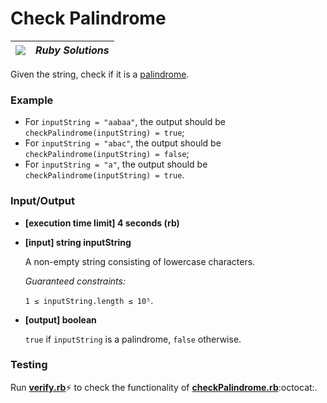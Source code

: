 # Check Palindrome

| ![](https://app.codesignal.com/user-icons/languages/rb.svg) | ***Ruby Solutions*** |
|---|---|

Given the string, check if it is a [palindrome](../../glossary/palindrome.md).

### Example

- For `inputString = "aabaa"`, the output should be
  `checkPalindrome(inputString) = true`;
- For `inputString = "abac"`, the output should be
  `checkPalindrome(inputString) = false`;
- For `inputString = "a"`, the output should be
  `checkPalindrome(inputString) = true`.

### Input/Output

- **[execution time limit] 4 seconds (rb)**


- **[input] string inputString**

  A non-empty string consisting of lowercase characters.

  *Guaranteed constraints:*
  
  `1 ≤ inputString.length ≤ 10⁵`.


- **[output] boolean**

  `true` if `inputString` is a palindrome, `false` otherwise.

### Testing
Run [**verify.rb**](./verify.rb):zap: to check the functionality of [**checkPalindrome.rb**](./checkPalindrome.rb):octocat:.